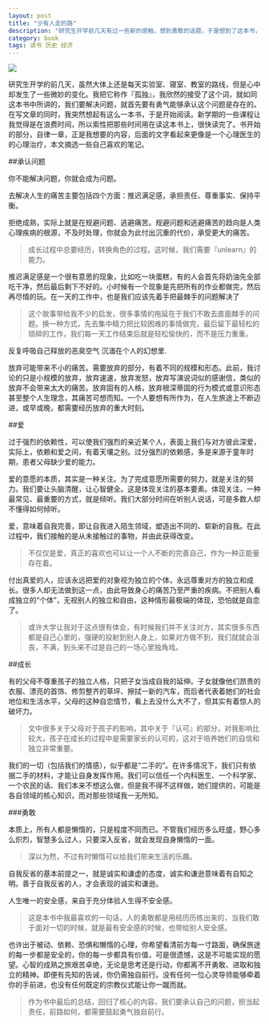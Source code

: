 ```yaml
---
layout: post
title: "少有人走的路"
description: "研究生开学前几天有过一些新的感触，想到勇敢的话题，于是想到了这本书，读完后发现书的第一部分是自己喜欢的。作者从自律、爱、宗教、神奇的力量阐述了心智的成长"
category: book
tags: 读书 历史 经济
---
```


<img src="http://img3.douban.com/lpic/s2144391.jpg">

研究生开学的前几天，虽然大体上还是每天实验室、寝室、教室的路线，但是心中却发生了一些微妙的变化。我把它称作『孤独』，我欣然的接受了这个词，就如同这本书中所讲的，我们要解决问题，就首先要有勇气能够承认这个问题是存在的。在写文章的同时，我突然想起有这么一本书，于是开始阅读。新学期的一些课程让我觉得是在浪费时间，所以索性把那些时间用在读这本书上，很快读完了。书开始的部分，自律一章，正是我想要的内容，后面的文字看起来更像是一个心理医生的的心理治疗，本文摘选一些自己喜欢的笔记。


##承认问题

你不能解决问题，你就会成为问题。

去解决人生的痛苦主要包括四个方面：推迟满足感，承担责任、尊重事实、保持平衡。

拒绝成熟，实际上就是在规避问题、逃避痛苦。规避问题和逃避痛苦的趋向是人类心理疾病的根源，不及时处理，你就会为此付出沉重的代价，承受更大的痛苦。
> 成长过程中总要经历，转换角色的过程。这时候，我们需要『unlearn』的能力。

推迟满足感是一个很有意思的现象，比如吃一块蛋糕，有的人会首先将奶油先全部吃干净，然后最后剩下不好的。小时候有一个现象是先把所有的作业都做完，然后再尽情的玩。在一天的工作中，也是我们应该先着手把最棘手的问题解决了
> 这个故事带给我不少的启发，很多事情的拖延在于我们不敢去直面棘手的问题。换一种方式，先去集中精力把比较困难的事情做完，最后留下最轻松的琐碎的工作，我们每一天工作结束后就是轻松愉快的，而不是压力重重。

反复呼吸自己释放的恶臭空气 沉湎在个人的幻想里.

放弃可能带来不小的痛苦。需要放弃的部分，有着不同的规模和形态。此前，我讨论的只是小规模的放弃，放弃速速，放弃发怒，放弃写演说词似的感谢信，类似的放弃不会带来太大的痛苦。放弃固有的人格，放弃根深蒂固的行为模式或意识形态甚至整个人生理念，其痛苦可想而知。一个人要想有所作为，在人生旅途上不断迈进，或早或晚，都需要经历放弃的重大时刻。

##爱

过于强烈的依赖性，可以使我们强烈的亲近某个人，表面上我们与对方彼此深爱，实际上，依赖和爱之间，有着天壤之别。过分强烈的依赖感，多是来源于童年时期，患者父母缺少爱的能力。

爱的意愿的本质，其实是一种关注。为了完成意愿所需要的努力，就是关注的努力。我们要让头脑清醒，让心智健全。这是体现关注的基本要素。体现关注，一种最常见、最重要的方式，就是倾听。我们大部分时间在听别人说话，可是多数人却不懂得如何倾听。

爱，意味着自我完善，即让自我进入陌生领域，塑造出不同的、崭新的自我。在此过程中，我们接触的是从未接触过的事物，并由此获得改变。
> 不仅仅是爱，真正的喜欢也可以让一个人不断的完善自己，作为一种正能量存在着。

付出真爱的人，应该永远把爱的对象视为独立的个体，永远尊重对方的独立和成长。很多人却无法做到这一点，由此导致身心的痛苦乃至严重的疾病。不把别人看成独立的“个体”，无视别人的独立和自由，这种情形最极端的体现，恐怕就是自恋了。
> 或许大学让我对于这点很有体会，有时候我们并不关注对方，其实很多东西都是自己心里的，强硬的投射到别人身上，如果对方做不到，我们就就会沮丧，不满，到头来不过是自己的一场心里独角戏。

##成长

有的父母不尊重孩子的独立人格，只把子女当成自我的延伸。子女就像他们昂贵的衣服、漂亮的首饰、修剪整齐的草坪、擦拭一新的汽车，而后者代表着她们的社会地位和生活水平，父母的这种自恋情节，看上去没什么大不了，但其实有着惊人的破坏力。
> 文中很多关于父母对于孩子的影响，其中关于『认可』的部分，对我影响比较大，孩子在成长的过程中是需要家长的认可的，这对于培养她们的自信和独立非常重要。

我们的一切（包括我们的情感），似乎都是“二手的”。在许多情况下，我们只有依据二手的材料，才能让自身发挥作用。我们可以信任一个内科医生、一个科学家、一个农民的话、我们本来不想这么做，但是我不得不这样做，她们提供的，可能是各自领域的核心知识，而对那些领域我一无所知。

###勇敢

本质上，所有人都是懒惰的，只是程度不同而已。不管我们经历多么旺盛，野心多么炽烈，智慧多么过人，只要深入反省，就会发现自身懒惰的一面。
> 深以为然，不过有时懒惰可以给我们带来生活的乐趣。

自我反省的基本前提之一，就是诚实和谦虚的态度，诚实和谦逊意味着有自知之明。善于自我反省的人，才会表现的诚实和谦逊。

人生唯一的安全感，来自于充分体验人生得不安全感。
> 这是本书中我最喜欢的一句话，人的勇敢都是用经历历练出来的，当我们敢于面对一切的时候，就是最有安全感的时候，也带给别人安全感。

也许出于被动、依赖、恐惧和懒惰的心理，你希望看清前方每一寸路面，确保旅途的每一步都是安全的，你的每一步都具有价值，可是很遗憾，这是不可能实现的愿望。心智的成熟之旅艰苦卓绝，无论是思考还是行动，你都离不开勇敢、进取和独立的精神。即便有先知的告诫，你仍需独自前行。没有任何一位心灵导师能够牵着你的手前进，也没有任何既定的宗教仪式能让你一蹴而就。
> 作为书中最后的总结，回归了核心的内容，我们要承认自己的问题，担当起责任，前路如何，都需要鼓起勇气独自前行。

